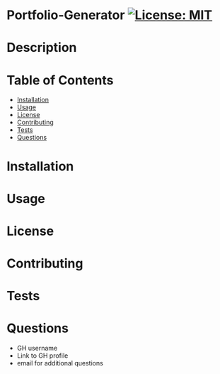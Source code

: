 # Portfolio-Generator [![License: MIT](https://img.shields.io/badge/License-MIT-yellow.svg)](https://opensource.org/licenses/MIT)

# Description

# Table of Contents
* [Installation](#installation)
* [Usage](#usage)
* [License](#license)
* [Contributing](#contributing)
* [Tests](#tests)
* [Questions](#questions)

# Installation

# Usage

# License

# Contributing

# Tests

# Questions
* GH username
* Link to GH profile
* email for additional questions